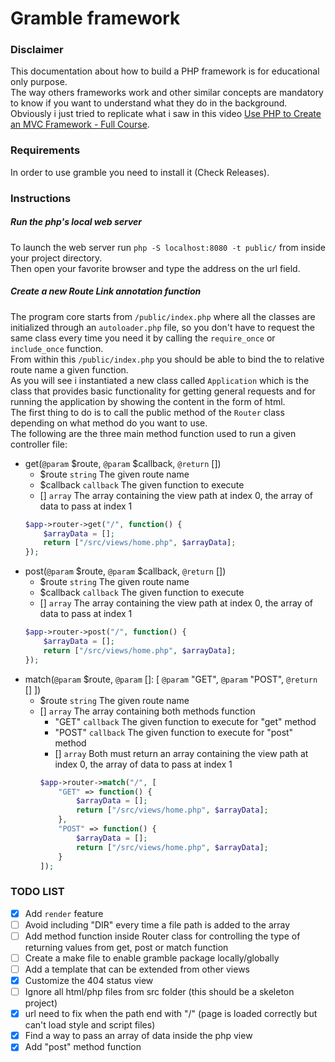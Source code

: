 # Gramble framework

### Disclaimer
This documentation about how to build a PHP framework is for educational only purpose.\
The way others frameworks work and other similar concepts are mandatory to know if you want to understand what they do in the background.\
Obviously i just tried to replicate what i saw in this video [Use PHP to Create an MVC Framework - Full Course](https://www.youtube.com/watch?v=6ERdu4k62wI&list=LL&index=17&t=1902s).

### Requirements
In order to use gramble you need to install it (Check Releases).

### Instructions

##### Run the php's local web server
To launch the web server run `php -S localhost:8080 -t public/` from inside your project directory.\
Then open your favorite browser and type the address on the url field.

##### Create a new Route Link annotation function
The program core starts from `/public/index.php` where all the classes are initialized through an `autoloader.php` file, so you don't have to request the same class every time you need it by calling the `require_once` or `include_once` function.\
From within this `/public/index.php` you should be able to bind the to relative route name a given function.\
As you will see i instantiated a new class called `Application` which is the class that provides basic functionality for getting general requests and for running the application by showing the content in the form of html.\
The first thing to do is to call the public method of the `Router` class depending on what method do you want to use.\
The following are the three main method function used to run a given controller file:

- get(`@param` $route, `@param` $callback, `@return` [])
	- $route `string` The given route name
	- $callback `callback` The given function to execute
	- [] `array` The array containing the view path at index 0, the array of data to pass at index 1
	```php
	$app->router->get("/", function() {
		$arrayData = [];
		return ["/src/views/home.php", $arrayData];
	});
	```
- post(`@param` $route, `@param` $callback, `@return` [])
	- $route `string` The given route name
	- $callback `callback` The given function to execute
	- [] `array` The array containing the view path at index 0, the array of data to pass at index 1
	```php
	$app->router->post("/", function() {
		$arrayData = [];
		return ["/src/views/home.php", $arrayData];
	});
	```
- match(`@param` $route, `@param` []: [ `@param` "GET", `@param` "POST", `@return` [] ])
	- $route `string` The given route name
	- [] `array` The array containing both methods function
		- "GET"  `callback` The given function to execute for "get" method
		- "POST" `callback` The given function to execute for "post" method
		- [] `array` Both must return an array containing the view path at index 0, the array of data to pass at index 1
		```php
		$app->router->match("/", [
			"GET" => function() {
				$arrayData = [];
				return ["/src/views/home.php", $arrayData];
			},
			"POST" => function() {
				$arrayData = [];
				return ["/src/views/home.php", $arrayData];
			}
		]);
		```


### TODO LIST
- [x] Add `render` feature
- [ ] Avoid including "DIR" every time a file path is added to the array
- [ ] Add method function inside Router class for controlling the type of returning values from get, post or match function
- [ ] Create a make file to enable gramble package locally/globally
- [ ] Add a template that can be extended from other views
- [x] Customize the 404 status view
- [ ] Ignore all html/php files from src folder (this should be a skeleton project)
- [x] url need to fix when the path end with "/" (page is loaded correctly but can't load style and script files)
- [x] Find a way to pass an array of data inside the php view
- [x] Add "post" method function